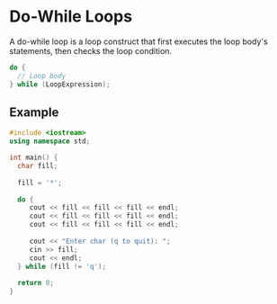 # Do-While Loops

A do-while loop is a loop construct that first executes the loop body's statements, then checks the loop condition.

```c++
do {
  // Loop body
} while (LoopExpression);
```

## Example 

```c++
#include <iostream>
using namespace std;

int main() {
  char fill;
 
  fill = '*';
 
  do {
     cout << fill << fill << fill << endl;
     cout << fill << fill << fill << endl;
     cout << fill << fill << fill << endl;
    
     cout << "Enter char (q to quit): ";
     cin >> fill;
     cout << endl;
  } while (fill != 'q');
 
  return 0;
}
```
